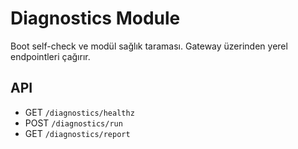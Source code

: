 # Diagnostics Module

Boot self-check ve modül sağlık taraması. Gateway üzerinden yerel endpointleri çağırır.

## API
- GET `/diagnostics/healthz`
- POST `/diagnostics/run`
- GET `/diagnostics/report`
